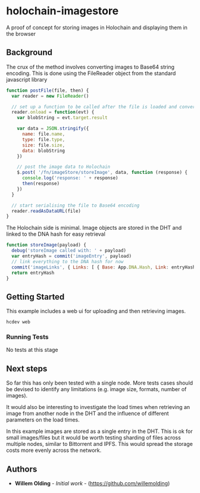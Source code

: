# holochain-imagestore

A proof of concept for storing images in Holochain and displaying them in the browser

## Background

The crux of the method involves converting images to Base64 string encoding. This is done using the FileReader object from the standard javascript library

```javascript
function postFile(file, then) {
  var reader = new FileReader()

  // set up a function to be called after the file is loaded and converted
  reader.onload = function(evt) {
    var blobString = evt.target.result

    var data = JSON.stringify({
      name: file.name,
      type: file.type,
      size: file.size,
      data: blobString
    })

    // post the image data to Holochain
    $.post( '/fn/imageStore/storeImage', data, function (response) {
      console.log('response: ' + response)
      then(response)
    })
  }

  // start serialising the file to Base64 encoding
  reader.readAsDataURL(file)
}
```
The Holochain side is minimal. Image objects are stored in the DHT and linked to the DNA hash for easy retrieval

```javascript
function storeImage(payload) {
  debug('storeImage called with: ' + payload)
  var entryHash = commit('imageEntry', payload)
  // link everything to the DNA hash for now
  commit('imageLinks', { Links: [ { Base: App.DNA.Hash, Link: entryHash, Tag: 'image' } ] })
  return entryHash
}
```


## Getting Started

This example includes a web ui for uploading and then retrieving images. 
```
hcdev web
```

### Running Tests

No tests at this stage

## Next steps

So far this has only been tested with a single node. More tests cases should be devised to identify any limitations (e.g. image size, formats, number of images). 

It would also be interesting to investigate the load times when retrieving an image from another node in the DHT and the influence of different parameters on the load times.

In this example images are stored as a single entry in the DHT. This is ok for small images/files but it would be worth testing sharding of files across multiple nodes, similar to Bittorrent and IPFS. This would spread the storage costs more evenly across the network.

## Authors

* **Willem Olding** - *Initial work* - (https://github.com/willemolding)

